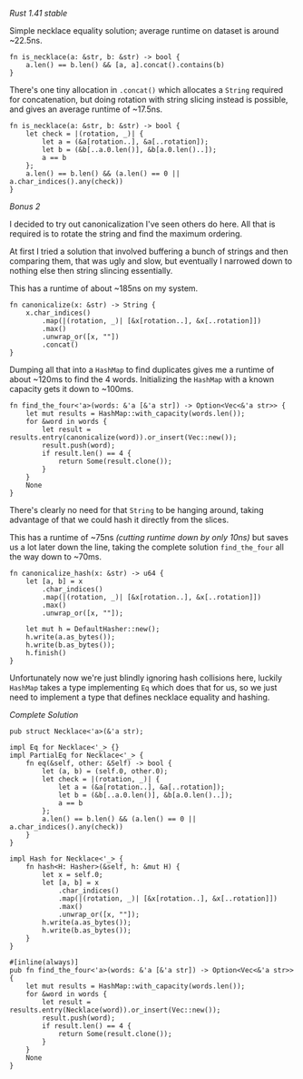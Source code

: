 *Rust 1.41 stable*

Simple necklace equality solution; average runtime on dataset is
around \~22.5ns.


    fn is_necklace(a: &str, b: &str) -> bool {
        a.len() == b.len() && [a, a].concat().contains(b)
    }

There's one tiny allocation in `.concat()` which allocates a `String`
required for concatenation, but doing rotation with string slicing
instead is possible, and gives an average runtime of \~17.5ns.

    fn is_necklace(a: &str, b: &str) -> bool {
        let check = |(rotation, _)| {
            let a = (&a[rotation..], &a[..rotation]);
            let b = (&b[..a.0.len()], &b[a.0.len()..]);
            a == b
        };
        a.len() == b.len() && (a.len() == 0 || a.char_indices().any(check))
    }

*Bonus 2*

I decided to try out canonicalization I've seen others do here. All
that is required is to rotate the string and find the maximum
ordering.

At first I tried a solution that involved buffering a bunch of strings
and then comparing them, that was ugly and slow, but eventually I
narrowed down to nothing else then string slincing essentially.

This has a runtime of about ~185ns on my system.

    fn canonicalize(x: &str) -> String {
        x.char_indices()
            .map(|(rotation, _)| [&x[rotation..], &x[..rotation]])
            .max()
            .unwrap_or([x, ""])
            .concat()
    }

Dumping all that into a `HashMap` to find duplicates gives me a
runtime of about \~120ms to find the 4 words. Initializing the
`HashMap` with a known capacity gets it down to \~100ms.

    fn find_the_four<'a>(words: &'a [&'a str]) -> Option<Vec<&'a str>> {
        let mut results = HashMap::with_capacity(words.len());
        for &word in words {
            let result = results.entry(canonicalize(word)).or_insert(Vec::new());
            result.push(word);
            if result.len() == 4 {
                return Some(result.clone());
            }
        }
        None
    }

There's clearly no need for that `String` to be hanging around,
taking advantage of that we could hash it directly from the
slices. 

This has a runtime of \~75ns *(cutting runtime down by only
10ns)* but saves us a lot later down the line, taking the complete
solution `find_the_four` all the way down to \~70ms.

    fn canonicalize_hash(x: &str) -> u64 {
        let [a, b] = x
            .char_indices()
            .map(|(rotation, _)| [&x[rotation..], &x[..rotation]])
            .max()
            .unwrap_or([x, ""]);
    
        let mut h = DefaultHasher::new();
        h.write(a.as_bytes());
        h.write(b.as_bytes());
        h.finish()
    }

Unfortunately now we're just blindly ignoring hash collisions here,
luckily `HashMap` takes a type implementing `Eq` which does that for
us, so we just need to implement a type that defines necklace
equality and hashing.

*Complete Solution*

    pub struct Necklace<'a>(&'a str);

    impl Eq for Necklace<'_> {}
    impl PartialEq for Necklace<'_> {
        fn eq(&self, other: &Self) -> bool {
            let (a, b) = (self.0, other.0);
            let check = |(rotation, _)| {
                let a = (&a[rotation..], &a[..rotation]);
                let b = (&b[..a.0.len()], &b[a.0.len()..]);
                a == b
            };
            a.len() == b.len() && (a.len() == 0 || a.char_indices().any(check))
        }
    }

    impl Hash for Necklace<'_> {
        fn hash<H: Hasher>(&self, h: &mut H) {
            let x = self.0;
            let [a, b] = x
                .char_indices()
                .map(|(rotation, _)| [&x[rotation..], &x[..rotation]])
                .max()
                .unwrap_or([x, ""]);
            h.write(a.as_bytes());
            h.write(b.as_bytes());
        }
    }

    #[inline(always)]
    pub fn find_the_four<'a>(words: &'a [&'a str]) -> Option<Vec<&'a str>> {
        let mut results = HashMap::with_capacity(words.len());
        for &word in words {
            let result = results.entry(Necklace(word)).or_insert(Vec::new());
            result.push(word);
            if result.len() == 4 {
                return Some(result.clone());
            }
        }
        None
    }
